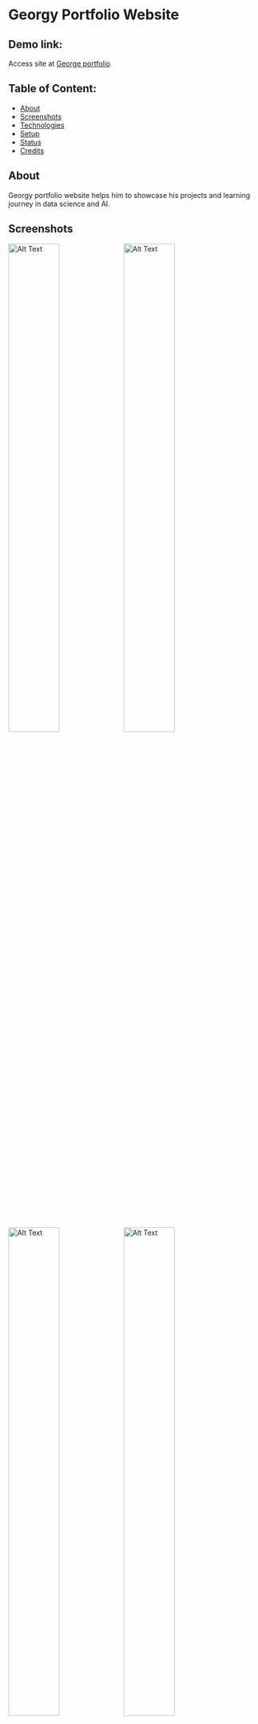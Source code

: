 # Georgy Portfolio Website



## Demo link:
Access site at [George portfolio](https://georgy-nine.vercel.app/)

## Table of Content:

- [About](#about)
- [Screenshots](#screenshots)
- [Technologies](#technologies)
- [Setup](#setup)
- [Status](#status)
- [Credits](#credits)


<!-- - [Approach](#approach) -->
<!-- - [License](#license) -->
## About

Georgy portfolio website helps him to showcase his projects and learning journey in data science and AI.

## Screenshots


<img src="https://drive.google.com/uc?export=view&id=1X5Etk4wyqj52szKVOoqxXaqmTxSHztKi" alt="Alt Text" width="45%" height="50%">   <img src="https://drive.google.com/uc?export=view&id=1cO3LT1ZFwZ_nJ9fTICqP_y71047whtop" alt="Alt Text" width="45%" height="50%">

<img src="https://drive.google.com/uc?export=view&id=1b9C5c4DAkl0syyAooR2Cetc4yIXrMAQm" alt="Alt Text" width="45%" height="50%">  <img src="https://drive.google.com/uc?export=view&id=13FrR1hmS_QVyAqNP9SbIVrHFsLaT3ikK" alt="Alt Text" width="45%" height="50%">


## Technologies
 ![JavaScript](https://img.shields.io/badge/javascript-%23323330.svg?style=for-the-badge&logo=javascript&logoColor=%23F7DF1E)  ![React](https://img.shields.io/badge/react-%2320232a.svg?style=for-the-badge&logo=react&logoColor=%2361DAFB) ![TailwindCSS](https://img.shields.io/badge/tailwindcss-%2338B2AC.svg?style=for-the-badge&logo=tailwind-css&logoColor=white)  ![Figma](https://img.shields.io/badge/figma-%23F24E1E.svg?style=for-the-badge&logo=figma&logoColor=white) 

## Setup
- Download or clone the repository
- run `npm install`
- run `npm run dev`

<!--
 ## Approach
I adopted the `BEM` naming style for my css class names and ...
-->
## Status

 Project is  `95%` complete.

## Credits
List of contriubutors:
- [Nimrod Kibet - Developer](kibetnimrod.com)
- [Rodgers Mkolwe - Web Designer](https://dribbble.com/mkolwey)



<!-- ## License

MIT license @ [author](author.com)

-->




















